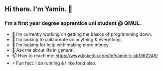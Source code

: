 ## Hi there. I'm Yamin. 👋
### I'm a first year degree apprentice uni student @ QMUL.


- 🔭 I’m currently working on getting the basics of programming down.
- 👯 I’m looking to collaborate on anything & everything.
- 🤔 I’m looking for help with making more money.
- 💬 Ask me about life in general.
- 📫 How to reach me: https://www.linkedin.com/in/yamin-k-ab1362249/
- ⚡ Fun fact: I do running & I like food also.

